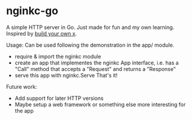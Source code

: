 # nginkc-go

A simple HTTP server in Go. Just made for fun and my own learning. Inspired by [build your own x](https://github.com/codecrafters-io/build-your-own-x).


Usage:
Can be used following the demonstration in the app/ module.
- require & import the nginkc module
- create an app that implementes the nginkc App interface, i.e. has a "Call" method that accepts a "Request" and returns a "Response"
- serve this app with nginkc.Serve
That's it!


Future work:
- Add support for later HTTP versions
- Maybe setup a web framework or something else more interesting for the app
